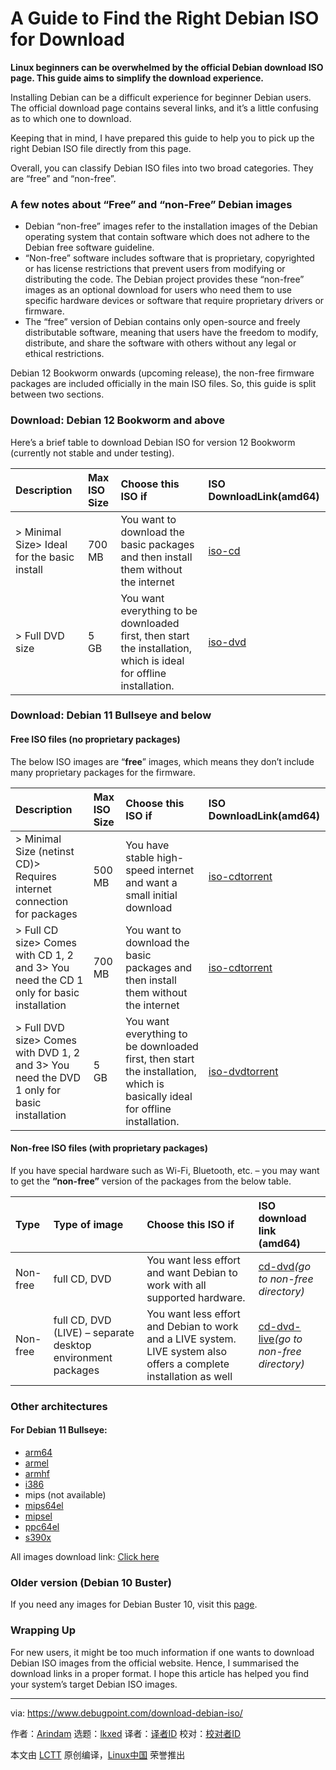 [#]: subject: "A Guide to Find the Right Debian ISO for Download"
[#]: via: "https://www.debugpoint.com/download-debian-iso/"
[#]: author: "Arindam https://www.debugpoint.com/author/admin1/"
[#]: collector: "lkxed"
[#]: translator: "robsean"
[#]: reviewer: " "
[#]: publisher: " "
[#]: url: " "

A Guide to Find the Right Debian ISO for Download
======

**Linux beginners can be overwhelmed by the official Debian download ISO page. This guide aims to simplify the download experience.**

Installing Debian can be a difficult experience for beginner Debian users. The official download page contains several links, and it’s a little confusing as to which one to download.

Keeping that in mind, I have prepared this guide to help you to pick up the right Debian ISO file directly from this page.

Overall, you can classify Debian ISO files into two broad categories. They are “free” and “non-free”.

### A few notes about “Free” and “non-Free” Debian images

- Debian “non-free” images refer to the installation images of the Debian operating system that contain software which does not adhere to the Debian free software guideline.
- “Non-free” software includes software that is proprietary, copyrighted or has license restrictions that prevent users from modifying or distributing the code. The Debian project provides these “non-free” images as an optional download for users who need them to use specific hardware devices or software that require proprietary drivers or firmware.
- The “free” version of Debian contains only open-source and freely distributable software, meaning that users have the freedom to modify, distribute, and share the software with others without any legal or ethical restrictions.

Debian 12 Bookworm onwards (upcoming release), the non-free firmware packages are included officially in the main ISO files. So, this guide is split between two sections.

### Download: Debian 12 Bookworm and above

Here’s a brief table to download Debian ISO for version 12 Bookworm (currently not stable and under testing).

| **Description** | **Max ISO Size** | **Choose this ISO if** | **ISO Download****Link****(amd64)** |
| :- | :- | :- | :- |
| > Minimal Size> Ideal for the basic install | 700 MB | You want to download the basic packages and then install them without the internet | [iso-cd][1] |
| > Full DVD size | 5 GB | You want everything to be downloaded first, then start the installation, which is ideal for offline installation. | [iso-dvd][2] |

### Download: Debian 11 Bullseye and below

#### Free ISO files (no proprietary packages)

The below ISO images are “**free**” images, which means they don’t include many proprietary packages for the firmware.

| **Description** | **Max ISO Size** | **Choose this ISO if** | **ISO Download****Link****(amd64)** |
| :- | :- | :- | :- |
| > Minimal Size (netinst CD)> Requires internet connection for packages | 500 MB | You have stable high-speed internet and want a small initial download | [iso-cd][3][torrent][4] |
| > Full CD size> Comes with CD 1, 2 and 3> You need the CD 1 only for basic installation | 700 MB | You want to download the basic packages and then install them without the internet | [iso-cd][5][torrent][6] |
| > Full DVD size> Comes with DVD 1, 2 and 3> You need the DVD 1 only for basic installation | 5 GB | You want everything to be downloaded first, then start the installation, which is basically ideal for offline installation. | [iso-dvd][7][torrent][8] |

#### Non-free ISO files (with proprietary packages)

If you have special hardware such as Wi-Fi, Bluetooth, etc. – you may want to get the **“non-free”** version of the packages from the below table.

| **Type** | **Type of image** | **Choose this ISO if** | **ISO download link (amd64)** |
| :- | :- | :- | :- |
| Non-free | full CD, DVD | You want less effort and want Debian to work with all supported hardware. | [cd-dvd][9]_(go to non-free directory)_ |
| Non-free | full CD, DVD (LIVE) – separate desktop environment packages | You want less effort and Debian to work and a LIVE system. LIVE system also offers a complete installation as well | [cd-dvd-live][9]_(go to non-free directory)_ |

### Other architectures

#### For Debian 11 Bullseye:

- [arm64][10]
- [armel][11]
- [armhf][12]
- [i386][13]
- mips (not available)
- [mips64el][14]
- [mipsel][15]
- [ppc64el][16]
- [s390x][17]

All images download link: [Click here][18]

### Older version (Debian 10 Buster)

If you need any images for Debian Buster 10, visit this [page][19].

### Wrapping Up

For new users, it might be too much information if one wants to download Debian ISO images from the official website. Hence, I summarised the download links in a proper format. I hope this article has helped you find your system’s target Debian ISO images.

--------------------------------------------------------------------------------

via: https://www.debugpoint.com/download-debian-iso/

作者：[Arindam][a]
选题：[lkxed][b]
译者：[译者ID](https://github.com/译者ID)
校对：[校对者ID](https://github.com/校对者ID)

本文由 [LCTT](https://github.com/LCTT/TranslateProject) 原创编译，[Linux中国](https://linux.cn/) 荣誉推出

[a]: https://www.debugpoint.com/author/admin1/
[b]: https://github.com/lkxed/
[1]: https://cdimage.debian.org/cdimage/bookworm_di_alpha2/amd64/iso-cd/
[2]: https://cdimage.debian.org/cdimage/bookworm_di_alpha2/amd64/iso-dvd/
[3]: https://cdimage.debian.org/cdimage/release/current/amd64/iso-cd/
[4]: https://cdimage.debian.org/cdimage/release/current/amd64/bt-cd/
[5]: https://cdimage.debian.org/debian-cd/current/amd64/iso-cd/
[6]: https://cdimage.debian.org/debian-cd/current/amd64/bt-cd/
[7]: https://cdimage.debian.org/cdimage/release/current/amd64/iso-dvd/
[8]: https://cdimage.debian.org/cdimage/release/current/amd64/bt-dvd/
[9]: https://cdimage.debian.org/cdimage/unofficial/non-free/cd-including-firmware/
[10]: http://ftp.debian.org/debian/dists/bullseye/main/installer-arm64/current/images/
[11]: http://ftp.debian.org/debian/dists/bullseye/main/installer-armel/current/images/
[12]: http://ftp.debian.org/debian/dists/bullseye/main/installer-armhf/current/images/
[13]: http://ftp.debian.org/debian/dists/bullseye/main/installer-i386/current/images/
[14]: http://ftp.debian.org/debian/dists/buster/main/installer-mips64el/current/images/
[15]: http://ftp.debian.org/debian/dists/bullseye/main/installer-mipsel/current/images/
[16]: http://ftp.debian.org/debian/dists/bullseye/main/installer-ppc64el/current/images/
[17]: http://ftp.debian.org/debian/dists/bullseye/main/installer-s390x/current/images/
[18]: https://cdimage.debian.org/cdimage/
[19]: https://www.debian.org/releases/buster/debian-installer/
